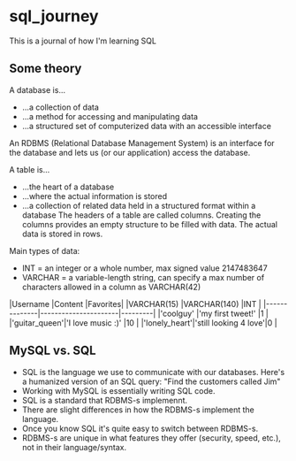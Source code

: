 # sql_journey
This is a journal of how I'm learning SQL

## Some theory

A database is... 
  * ...a collection of data
  * ...a method for accessing and manipulating data
  * ...a structured set of computerized data with an accessible interface
  
An RDBMS (Relational Database Management System) is an interface for the database and lets us (or our application) access the database.

A table is...
  * ...the heart of a database
  * ...where the actual information is stored
  * ...a collection of related data held in a structured format within a database
The headers of a table are called columns. Creating the columns provides an empty structure to be filled with data. 
The actual data is stored in rows.

Main types of data:
* INT = an integer or a whole number, max signed value 2147483647
* VARCHAR = a variable-length string, can specify a max number of characters allowed in a column as VARCHAR(42)

|Username      |Content               |Favorites|
|VARCHAR(15)   |VARCHAR(140)          |INT      |
|--------------|----------------------|---------|
|'coolguy'     |'my first tweet!'     |1        |
|'guitar_queen'|'I love music :)'     |10       |
|'lonely_heart'|'still looking 4 love'|0        |
 

## MySQL vs. SQL

* SQL is the language we use to communicate with our databases. Here's a humanized version of an SQL query: "Find the customers called Jim"
* Working with MySQL is essentially writing SQL code.
* SQL is a standard that RDBMS-s implemennt. 
* There are slight differences in how the RDBMS-s implement the language.
* Once you know SQL it's quite easy to switch between RDBMS-s.
* RDBMS-s are unique in what features they offer (security, speed, etc.), not in their language/syntax.
